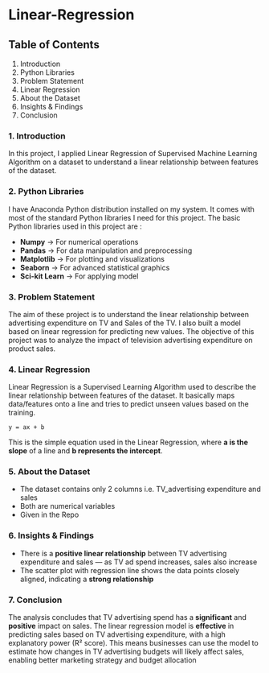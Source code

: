 # Linear-Regression


## Table of Contents
1. Introduction  
3. Python Libraries
2. Problem Statement  
4. Linear Regression
5. About the Dataset
6. Insights & Findings  
7. Conclusion


### 1. Introduction
In this project, I applied Linear Regression of Supervised Machine Learning Algorithm on a dataset to understand a linear relationship between features of the dataset.

### 2. Python Libraries
I have Anaconda Python distribution installed on my system. It comes with most of the standard Python libraries I need for this project. The basic Python libraries used in this project are :
- **Numpy** → For numerical operations  
- **Pandas** → For data manipulation and preprocessing  
- **Matplotlib** → For plotting and visualizations  
- **Seaborn** → For advanced statistical graphics
- **Sci-kit Learn** → For applying model


### 3. Problem Statement
The aim of these project is to understand the linear relationship between advertising expenditure on TV and Sales of the TV. I also built a model based on linear regression for predicting new values.
The objective of this project was to analyze the impact of television advertising expenditure on product sales.

### 4. Linear Regression
Linear Regression is a Supervised Learning Algorithm used to describe the linear relationship between features of the dataset. It basically maps data/features onto a line and tries to predict unseen values based on the training.


    y = ax + b

This is the simple equation used in the Linear Regression, where **a is the slope** of a line and **b represents the intercept**.


### 5. About the Dataset
- The dataset contains only 2 columns i.e. TV_advertising expenditure and sales
- Both are numerical variables
- Given in the Repo

### 6. Insights & Findings
- There is a **positive linear relationship** between TV advertising expenditure and sales — as TV ad spend increases, sales also increase
- The scatter plot with regression line shows the data points closely aligned, indicating a **strong relationship**

### 7. Conclusion
The analysis concludes that TV advertising spend has a **significant** and **positive** impact on sales. The linear regression model is **effective** in predicting sales based on TV advertising expenditure, with a high explanatory power (R² score). This means businesses can use the model to estimate how changes in TV advertising budgets will likely affect sales, enabling better marketing strategy and budget allocation




